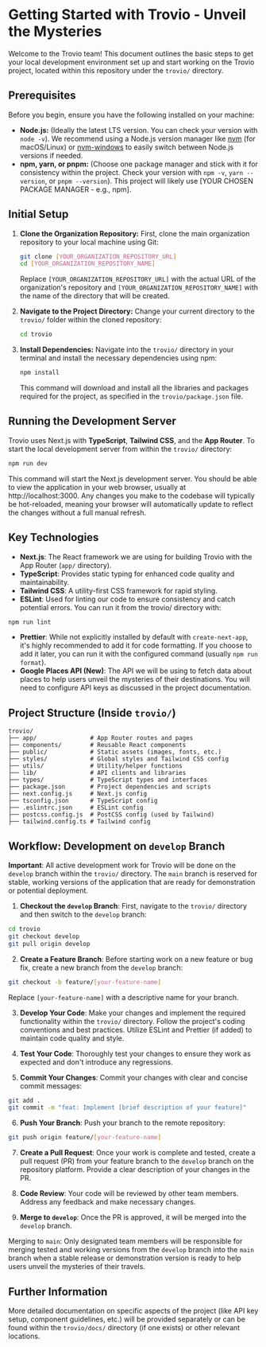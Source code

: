 # Getting Started with Trovio - Unveil the Mysteries

Welcome to the Trovio team! This document outlines the basic steps to get your local development environment set up and start working on the Trovio project, located within this repository under the `trovio/` directory.

## Prerequisites

Before you begin, ensure you have the following installed on your machine:

* **Node.js:** (Ideally the latest LTS version. You can check your version with `node -v`). We recommend using a Node.js version manager like [nvm](https://github.com/nvm-sh/nvm) (for macOS/Linux) or [nvm-windows](https://github.com/coreybutler/nvm-windows) to easily switch between Node.js versions if needed.
* **npm, yarn, or pnpm:** (Choose one package manager and stick with it for consistency within the project. Check your version with `npm -v`, `yarn --version`, or `pnpm --version`). This project will likely use [YOUR CHOSEN PACKAGE MANAGER - e.g., npm].

## Initial Setup

1.  **Clone the Organization Repository:**
    First, clone the main organization repository to your local machine using Git:
    ```bash
    git clone [YOUR_ORGANIZATION_REPOSITORY_URL]
    cd [YOUR_ORGANIZATION_REPOSITORY_NAME]
    ```
    Replace `[YOUR_ORGANIZATION_REPOSITORY_URL]` with the actual URL of the organization's repository and `[YOUR_ORGANIZATION_REPOSITORY_NAME]` with the name of the directory that will be created.


2. **Navigate to the Project Directory:**
    Change your current directory to the `trovio/` folder within the cloned repository:
    ```bash
    cd trovio
    ```

3. **Install Dependencies:**
    Navigate into the `trovio/` directory in your terminal and install the necessary dependencies using npm:
    ```bash
    npm install
    ```
    This command will download and install all the libraries and packages required for the project, as specified in the `trovio/package.json` file.

## Running the Development Server

Trovio uses Next.js with **TypeScript**, **Tailwind CSS**, and the **App Router**. To start the local development server from within the `trovio/` directory:

```bash
npm run dev
```

This command will start the Next.js development server. You should be able to view the application in your web browser, usually at http://localhost:3000. Any changes you make to the codebase will typically be hot-reloaded, meaning your browser will automatically update to reflect the changes without a full manual refresh.

## Key Technologies
- **Next.js**: The React framework we are using for building Trovio with the App Router (`app/` directory).
- **TypeScript**: Provides static typing for enhanced code quality and maintainability.
- **Tailwind CSS**: A utility-first CSS framework for rapid styling.
- **ESLint**: Used for linting our code to ensure consistency and catch potential errors. You can run it from the trovio/ directory with:

```bash
npm run lint
```

- **Prettier**: While not explicitly installed by default with `create-next-app`, it's highly recommended to add it for code formatting. If you choose to add it later, you can run it with the configured command (usually `npm run format`).
- **Google Places API (New)**: The API we will be using to fetch data about places to help users unveil the mysteries of their destinations. You will need to configure API keys as discussed in the project documentation.

## Project Structure (Inside `trovio/`)

```
trovio/
├── app/               # App Router routes and pages
├── components/        # Reusable React components
├── public/            # Static assets (images, fonts, etc.)
├── styles/            # Global styles and Tailwind CSS config
├── utils/             # Utility/helper functions
├── lib/               # API clients and libraries
├── types/             # TypeScript types and interfaces
├── package.json       # Project dependencies and scripts
├── next.config.js     # Next.js config
├── tsconfig.json      # TypeScript config
├── .eslintrc.json     # ESLint config
├── postcss.config.js  # PostCSS config (used by Tailwind)
├── tailwind.config.ts # Tailwind config
```

## Workflow: Development on `develop` Branch

**Important**: All active development work for Trovio will be done on the `develop` branch within the `trovio/` directory. The `main` branch is reserved for stable, working versions of the application that are ready for demonstration or potential deployment.

1. **Checkout the `develop` Branch**:
First, navigate to the `trovio/` directory and then switch to the `develop` branch:

```bash
cd trovio
git checkout develop
git pull origin develop
```

2. **Create a Feature Branch**: Before starting work on a new feature or bug fix, create a new branch from the `develop` branch:

```bash
git checkout -b feature/[your-feature-name]
```

Replace `[your-feature-name]` with a descriptive name for your branch.

3. **Develop Your Code**: Make your changes and implement the required functionality within the `trovio/` directory. Follow the project's coding conventions and best practices. Utilize ESLint and Prettier (if added) to maintain code quality and style.

4. **Test Your Code**: Thoroughly test your changes to ensure they work as expected and don't introduce any regressions.

5. **Commit Your Changes**: Commit your changes with clear and concise commit messages:

```bash
git add .
git commit -m "feat: Implement [brief description of your feature]"
```

6. **Push Your Branch**: Push your branch to the remote repository:

```bash
git push origin feature/[your-feature-name]
```

7. **Create a Pull Request**: Once your work is complete and tested, create a pull request (PR) from your feature branch to the `develop` branch on the repository platform. Provide a clear description of your changes in the PR.

8. **Code Review**: Your code will be reviewed by other team members. Address any feedback and make necessary changes.

9. **Merge to `develop`**: Once the PR is approved, it will be merged into the `develop` branch.

Merging to `main`: Only designated team members will be responsible for merging tested and working versions from the `develop` branch into the `main` branch when a stable release or demonstration version is ready to help users unveil the mysteries of their travels.

## Further Information

More detailed documentation on specific aspects of the project (like API key setup, component guidelines, etc.) will be provided separately or can be found within the `trovio/docs/` directory (if one exists) or other relevant locations.